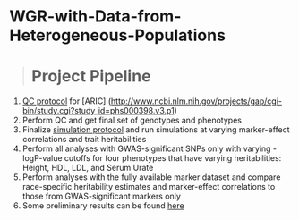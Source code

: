 # WGR-with-Data-from-Heterogeneous-Populations

># Project Pipeline
1. [QC protocol](https://github.com/sudhaveturi/WGR-with-Data-from-Heterogeneous-Populations/blob/master/QC%20protocol.md) for [ARIC] (http://www.ncbi.nlm.nih.gov/projects/gap/cgi-bin/study.cgi?study_id=phs000398.v3.p1)
2. Perform QC and get final set of genotypes and phenotypes 
3. Finalize [simulation protocol](https://github.com/sudhaveturi/WGR-with-Data-from-Heterogeneous-Populations/blob/master/SimulationProtocol_MESA.md.pdf) and run simulations at varying marker-effect correlations and trait heritabilities
3. Perform all analyses with GWAS-significant SNPs only with varying -logP-value cutoffs for four phenotypes that have varying heritabilities: Height, HDL, LDL, and Serum Urate
4. Perform analyses with the fully available marker dataset and compare race-specific heritability estimates and marker-effect correlations to those from GWAS-significant markers only
5. Some preliminary results can be found [here]()
